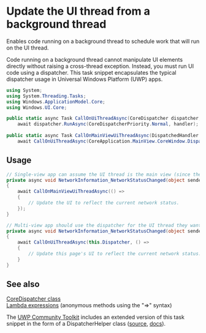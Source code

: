 <!---
  category: Threading
  language: cs
-->

# Update the UI thread from a background thread

Enables code running on a background thread to schedule work that will run on the UI thread.

Code running on a background thread cannot manipulate UI elements directly without raising 
a cross-thread exception. Instead, you must run UI code using a dispatcher. This task snippet
encapsulates the typical dispatcher usage in Universal Windows Platform (UWP) apps. 

```C#
using System;
using System.Threading.Tasks;
using Windows.ApplicationModel.Core;
using Windows.UI.Core;

public static async Task CallOnUiThreadAsync(CoreDispatcher dispatcher, DispatchedHandler handler) =>
    await dispatcher.RunAsync(CoreDispatcherPriority.Normal, handler);
    
public static async Task CallOnMainViewUiThreadAsync(DispatchedHandler handler) => 
    await CallOnUiThreadAsync(CoreApplication.MainView.CoreWindow.Dispatcher, handler);
```

## Usage

```C#
// Single-view app can assume the UI thread is the main view (since there is only one).
private async void NetworkInformation_NetworkStatusChanged(object sender)
{
    await CallOnMainViewUiThreadAsync(() =>
    {
        // Update the UI to reflect the current network status. 
    });
}

// Multi-view app should use the dispatcher for the UI thread they want to run on.
private async void NetworkInformation_NetworkStatusChanged(object sender)
{
    await CallOnUiThreadAsync(this.Dispatcher, () =>
    {
        // Update this page's UI to reflect the current network status.
    }
}
```

## See also

[CoreDispatcher class](https://msdn.microsoft.com/library/windows/apps/windows.ui.core.coredispatcher.aspx)  
[Lambda expressions](https://msdn.microsoft.com/library/bb397687.aspx) (anonymous methods using the "=>" syntax)  

The [UWP Community Toolkit](http://docs.uwpcommunitytoolkit.com/en/master/) includes an extended version of this task snippet in the form of a DispatcherHelper class 
([source](https://github.com/Microsoft/UWPCommunityToolkit/blob/master/Microsoft.Toolkit.Uwp/Helpers/DispatcherHelper.cs), 
[docs](http://docs.uwpcommunitytoolkit.com/en/master/helpers/DispatcherHelper/)).  
